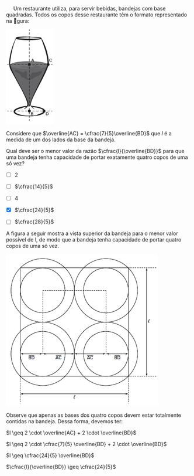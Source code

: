 

     Um restaurante utiliza, para servir bebidas, bandejas com base quadradas. Todos os copos desse restaurante têm o formato representado na gura:

![](cfc45911-c835-37b4-ef04-4f53aa99705a.png)

Considere que $\overline{AC} = \cfrac{7}{5}\overline{BD}$ que *l* é a medida de um dos lados da base da bandeja.

Qual deve ser o menor valor da razão $\cfrac{l}{\overline{BD}}$ para que uma bandeja tenha capacidade de portar exatamente quatro copos de uma só vez?



- [ ] 2
- [ ] $\cfrac{14}{5}$
- [ ] 4
- [x] $\cfrac{24}{5}$
- [ ] $\cfrac{28}{5}$


A figura a seguir mostra a vista superior da bandeja para o menor valor possível de l, de modo que a bandeja tenha capacidade de portar quatro copos de uma só vez.

![](7cdcc571-aae7-a986-523a-106872c394cf.png)

Observe que apenas as bases dos quatro copos devem estar totalmente contidas na bandeja. Dessa forma, devemos ter:

$l \geq 2 \cdot \overline{AC} + 2 \cdot \overline{BD}$

$l \geq 2 \cdot \cfrac{7}{5} \overline{BD} + 2 \cdot \overline{BD}$

$l \geq \cfrac{24}{5} \overline{BD}$

$\cfrac{l}{\overline{BD}} \geq \cfrac{24}{5}$

        